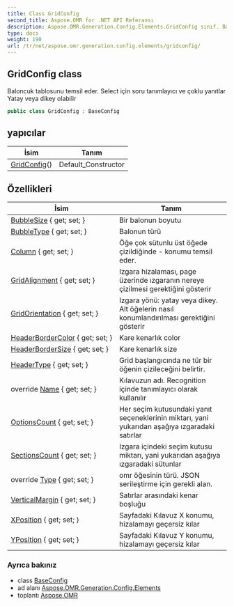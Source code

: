 ```yaml
---
title: Class GridConfig
second_title: Aspose.OMR for .NET API Referansı
description: Aspose.OMR.Generation.Config.Elements.GridConfig sınıf. Baloncuk tablosunu temsil eder. Select için soru tanımlayıcı ve çoklu yanıtlar Yatay veya dikey olabilir
type: docs
weight: 190
url: /tr/net/aspose.omr.generation.config.elements/gridconfig/
---
```

## GridConfig class

Baloncuk tablosunu temsil eder. Select için soru tanımlayıcı ve çoklu yanıtlar Yatay veya dikey olabilir

```csharp
public class GridConfig : BaseConfig
```

## yapıcılar

| İsim | Tanım |
| --- | --- |
| [GridConfig](gridconfig/)() | Default_Constructor |

## Özellikleri

| İsim | Tanım |
| --- | --- |
| [BubbleSize](../../aspose.omr.generation.config.elements/gridconfig/bubblesize/) { get; set; } | Bir balonun boyutu |
| [BubbleType](../../aspose.omr.generation.config.elements/gridconfig/bubbletype/) { get; set; } | Balonun türü |
| [Column](../../aspose.omr.generation.config.elements/gridconfig/column/) { get; set; } | Öğe çok sütunlu üst öğede çizildiğinde - konumu temsil eder. |
| [GridAlignment](../../aspose.omr.generation.config.elements/gridconfig/gridalignment/) { get; set; } | Izgara hizalaması, page üzerinde ızgaranın nereye çizilmesi gerektiğini gösterir |
| [GridOrientation](../../aspose.omr.generation.config.elements/gridconfig/gridorientation/) { get; set; } | Izgara yönü: yatay veya dikey. Alt öğelerin nasıl konumlandırılması gerektiğini gösterir |
| [HeaderBorderColor](../../aspose.omr.generation.config.elements/gridconfig/headerbordercolor/) { get; set; } | Kare kenarlık color |
| [HeaderBorderSize](../../aspose.omr.generation.config.elements/gridconfig/headerbordersize/) { get; set; } | Kare kenarlık size |
| [HeaderType](../../aspose.omr.generation.config.elements/gridconfig/headertype/) { get; set; } | Grid başlangıcında ne tür bir öğenin çizileceğini belirtir. |
| override [Name](../../aspose.omr.generation.config.elements/gridconfig/name/) { get; set; } | Kılavuzun adı. Recognition içinde tanımlayıcı olarak kullanılır |
| [OptionsCount](../../aspose.omr.generation.config.elements/gridconfig/optionscount/) { get; set; } | Her seçim kutusundaki yanıt seçeneklerinin miktarı, yani yukarıdan aşağıya ızgaradaki satırlar |
| [SectionsCount](../../aspose.omr.generation.config.elements/gridconfig/sectionscount/) { get; set; } | Izgara içindeki seçim kutusu miktarı, yani yukarıdan aşağıya ızgaradaki sütunlar |
| override [Type](../../aspose.omr.generation.config.elements/gridconfig/type/) { get; set; } | omr öğesinin türü. JSON serileştirme için gerekli alan. |
| [VerticalMargin](../../aspose.omr.generation.config.elements/gridconfig/verticalmargin/) { get; set; } | Satırlar arasındaki kenar boşluğu |
| [XPosition](../../aspose.omr.generation.config.elements/gridconfig/xposition/) { get; set; } | Sayfadaki Kılavuz X konumu, hizalamayı geçersiz kılar |
| [YPosition](../../aspose.omr.generation.config.elements/gridconfig/yposition/) { get; set; } | Sayfadaki Kılavuz Y konumu, hizalamayı geçersiz kılar |

### Ayrıca bakınız

* class [BaseConfig](../../aspose.omr.generation.config/baseconfig/)
* ad alanı [Aspose.OMR.Generation.Config.Elements](../../aspose.omr.generation.config.elements/)
* toplantı [Aspose.OMR](../../)


